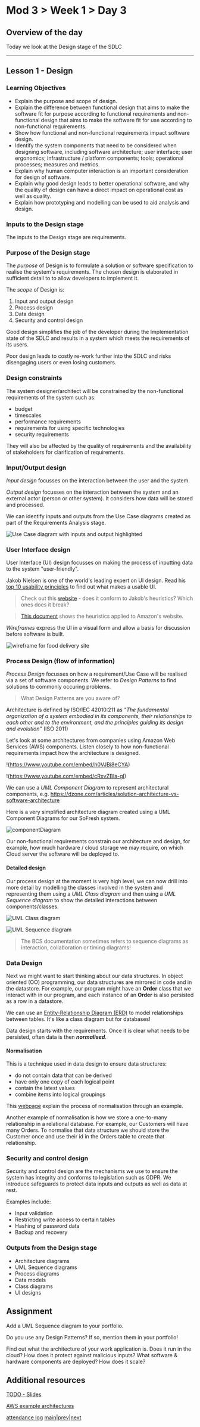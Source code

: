 # Mod 3 > Week 1 > Day 3

## Overview of the day

Today we look at the Design stage of the SDLC

----

## Lesson 1 - Design

### Learning Objectives

*   Explain the purpose and scope of design. 
*   Explain the difference between functional design that aims to make the software fit for purpose according to functional requirements and non-functional design that aims to make the software fit for use according to non-functional requirements.
*   Show how functional and non-functional requirements impact software design. 
*   Identify the system components that need to be considered when designing software, including software architecture; user interface; user ergonomics; infrastructure / platform components; tools; operational processes; measures and metrics. 
*   Explain why human computer interaction is an important consideration for design of software. 
*   Explain why good design leads to better operational software, and why the quality of design can have a direct impact on operational cost as well as quality. 
*   Explain how prototyping and modelling can be used to aid analysis and design. 

### Inputs to the Design stage

The inputs to the Design stage are requirements. 

### Purpose of the Design stage
The _purpose_ of Design is to formulate a solution or software specification to realise the system's requirements. The chosen design is elaborated in sufficient detail to to allow developers to implement it.

The _scope_ of Design is:

1. Input and output design
1. Process design
1. Data design
1. Security and control design

Good design simplifies the job of the developer during the Implementation state of the SDLC and results in a system which meets the requirements of its users.

Poor design leads to costly re-work further into the SDLC and risks disengaging users or even losing customers.

### Design constraints
The system designer/architect will be constrained by the non-functional requirements of the system such as:
* budget
* timescales
* performance requirements
* requirements for using specific technologies
* security requirements

They will also be affected by the quality of requirements and the availability of stakeholders for clarification of requirements.

### Input/Output design

_Input design_ focusses on the interaction between the user and the system.

_Output design_ focusses on the interaction between the system and an external actor (person or other system). It considers how data will be stored and processed.

We can identify inputs and outputs from the Use Case diagrams created as part of the Requirements Analysis stage. 

![Use Case diagram with inputs and output highlighted](https://user-images.githubusercontent.com/1316724/141860873-f8c30b0d-fe5a-4f00-8810-45a5e5059cfc.png)


### User Interface design
User Interface (UI) design focusses on making the process of inputting data to the system "user-friendly". 

Jakob Nielsen is one of the world's leading expert on UI design. Read his [top 10 usability principles](https://www.nngroup.com/articles/ten-usability-heuristics/) to find out what makes a usable UI.

> Check out this [website](https://www.shein.co.uk) - does it conform to Jakob's heuristics? Which ones does it break?

> [This document](https://medium.com/@nourhan.kay/the-usability-accessibility-and-ethics-of-amazon-c416467f22e1) shows the heuristics applied to Amazon's website.

_Wireframes_ express the UI in a visual form and allow a basis for discussion before software is built.

![wireframe for food delivery site](https://user-images.githubusercontent.com/1316724/141701337-05f9464f-fce7-45e8-8761-4411a3704d5f.PNG)

### Process Design (flow of information)
_Process Design_ focusses on how a requirement/Use Case will be realised via a set of software components. We refer to _Design Patterns_ to find solutions to commonly occuring problems.  

> What Design Patterns are you aware of?

Architecture is defined by ISO/IEC 42010:211 as _"The fundamental organization of a system embodied in its components, their relationships to each other and to the environment, and the principles guiding its design and evolution"_ (ISO 2011)

Let's look at some architectures from companies using Amazon Web Services (AWS) components. Listen closely to how non-functional requirements impact how the architecture is designed.

!(https://www.youtube.com/embed/h0VJBi8eCYA)

!(https://www.youtube.com/embed/cRxvZBIa-gI)

We can use a _UML Component Diagram_ to represent architectural components, e.g. https://dzone.com/articles/solution-architecture-vs-software-architecture

Here is a very simplified architecture diagram created using a UML Component Diagrams for our SoFresh system. 

![componentDiagram](https://user-images.githubusercontent.com/1316724/141865154-26e469bc-6681-4072-90e9-efefb61a2e37.png)


Our non-functional requirements constrain our architecture and design, for example, how much hardware / cloud storage we may require, on which Cloud server the software will be deployed to.

#### Detailed design

Our process design at the moment is very high level, we can now drill into more detail by modelling the classes involved in the system and representing them using a _UML Class diagram_ and then using a _UML Sequence diagram_ to show the detailed interactions between components/classes.

![UML Class diagram](https://user-images.githubusercontent.com/1316724/142079800-2ecdd1a0-a244-4187-b735-22f1077a5276.png)

![UML Sequence diagram](https://user-images.githubusercontent.com/1316724/142079993-330edb60-175b-428e-b8ae-46dacf1fcf5e.png)

> The BCS documentation sometimes refers to sequence diagrams as interaction, collaboration or timing diagrams!

### Data Design

Next we might want to start thinking about our data structures. In object oriented (OO) programming, our data structures are mirrored in code and in the datastore. For example, our program might have an **Order** class that we interact with in our program, and each instance of an **Order** is also persisted as a row in a datastore.

We can use an [Entity-Relationship Diagram (ERD)](https://www.lucidchart.com/pages/er-diagrams) to model relationships between tables. It's like a class diagram but for databases! 

Data design starts with the requirements. Once it is clear what needs to be persisted, often data is then **_normalised_**.

#### Normalisation

This is a technique used in data design to ensure data structures:

*   do not contain data that can be derived
*   have only one copy of each logical point
*   contain the latest values
*   combine items into logical groupings

This [webpage](https://www.guru99.com/database-normalization.html) explain the process of normalisation through an example.

Another example of normalisation is how we store a one-to-many relationship in a relational database. For example, our Customers will have many Orders. To normalise that data structure we should store the Customer once and use their id in the Orders table to create that relationship.

### Security and control design
Security and control design are the mechanisms we use to ensure the system has integrity and conforms to legislation such as GDPR. We introduce safeguards to protect data inputs and outputs as well as data at rest.

Examples include:
* Input validation
* Restricting write access to certain tables 
* Hashing of password data
* Backup and recovery

### Outputs from the Design stage
*   Architecture diagrams
*   UML Sequence diagrams
*   Process diagrams
*   Data models
*   Class diagrams
*   UI designs

## Assignment
Add a UML Sequence diagram to your portfolio.

Do you use any Design Patterns? If so, mention them in your portfolio!

Find out what the architecture of your work application is. Does it run in the cloud? How does it protect against malicious inputs? What software & hardware components are deployed? How does it scale? 

## Additional resources
[TODO - Slides](https://docs.google.com/presentation/d/e/2PACX-1vTxqagPim3SJ1f4Js8PVwPc8zzgkm-wPSZB6I0LUw9jEIihFYUUjkc7-SB0jcahUZevJZH0avpYUWuQ/embed?start=false&amp;loop=false&amp;delayms=3000)

[AWS example architectures](https://aws.amazon.com/architecture/this-is-my-architecture/)


[attendance log](https://platform.multiverse.io/apprentice/attendance-log/200)
[main](/swe)|[prev](/swe/mod3/wk1/day2.html)|[next](/swe/mod3/wk1/day4.html)